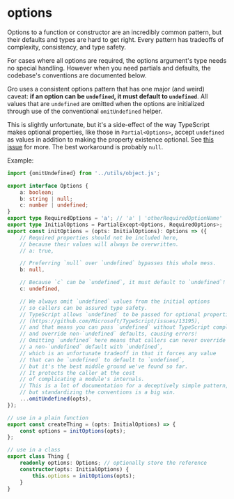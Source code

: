 # options

Options to a function or constructor are an incredibly common pattern,
but their defaults and types are hard to get right.
Every pattern has tradeoffs of complexity, consistency, and type safety.

For cases where all options are required,
the options argument's type needs no special handling.
However when you need partials and defaults,
the codebase's conventions are documented below.

Gro uses a consistent options pattern that has one major (and weird) caveat:
**if an option can be `undefined`, it must default to `undefined`**.
All values that are `undefined` are omitted when the options are initialized
through use of the conventional `omitUndefined` helper.

This is slightly unfortunate, but it's a side-effect of the way
TypeScript makes optional properties, like those in `Partial<Options>`,
accept `undefined` as values in addition
to making the property existence optional.
See [this issue](https://github.com/Microsoft/TypeScript/issues/13195) for more.
The best workaround is probably `null`.

Example:

```ts
import {omitUndefined} from '../utils/object.js';

export interface Options {
	a: boolean;
	b: string | null;
	c: number | undefined;
}
export type RequiredOptions = 'a'; // 'a' | 'otherRequiredOptionName'
export type InitialOptions = PartialExcept<Options, RequiredOptions>;
export const initOptions = (opts: InitialOptions): Options => ({
	// Required properties should not be included here,
	// because their values will always be overwritten.
	// a: true,

	// Preferring `null` over `undefined` bypasses this whole mess.
	b: null,

	// Because `c` can be `undefined`, it must default to `undefined`!
	c: undefined,

	// We always omit `undefined` values from the initial options
	// so callers can be assured type safety.
	// TypeScript allows `undefined` to be passed for optional properties
	// (https://github.com/Microsoft/TypeScript/issues/13195),
	// and that means you can pass `undefined` without TypeScript complaining
	// and override non-`undefined` defaults, causing errors!
	// Omitting `undefined` here means that callers can never override
	// a non-`undefined` default with `undefined`,
	// which is an unfortunate tradeoff in that it forces any value
	// that can be `undefined` to default to `undefined`,
	// but it's the best middle ground we've found so far.
	// It protects the caller at the cost
	// of complicating a module's internals.
	// This is a lot of documentation for a deceptively simple pattern,
	// but standardizing the conventions is a big win.
	...omitUndefined(opts),
});

// use in a plain function
export const createThing = (opts: InitialOptions) => {
	const options = initOptions(opts);
};

// use in a class
export class Thing {
	readonly options: Options; // optionally store the reference
	constructor(opts: InitialOptions) {
		this.options = initOptions(opts);
	}
}
```
